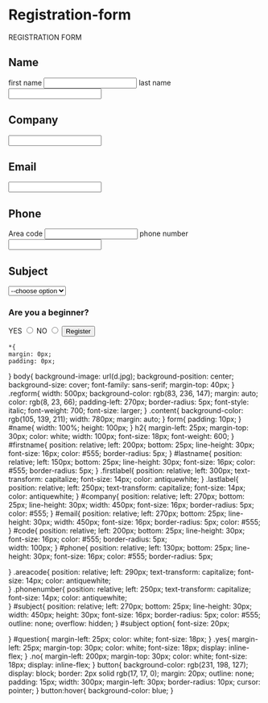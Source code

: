 # Registration-form
 <title>FORM</title>
    <link rel="stylesheet" href="styles.css">
</head>
<body>
<div class="regform">REGISTRATION FORM</div>
    <div class="content">
        <form action="">
            <div id="name">
                <h2>Name</h2>
                <label class="firstlabel">first name</label>
                <input type="text" id="firstname" name="firstname">
                <label class="lastlabel">last name</label>
                <input type="text" id="lastname" name="lastname">
            </div>
            <h2>Company</h2>
            <input type="text" id="company" name="company">
            <h2>Email</h2>
            <input type="email" id="email" name="email">
            <h2>Phone</h2>
            <label class="areacode">Area code</label>
            <input type="text" id="code" name="areacode">
            <label class="phonenumber">phone number</label>
            <input type="tel" id="phone" name="phonenumber">
            <h2>Subject</h2>
            <select name="subject" id="subject">
                <option disabled="disabled" selected="selected">--choose option</option>
                <option value="subject 1">mathematics</option>
                <option value="subject 2">english</option>
                <option value="subject 3">yoruba</option>
            </select>
            <h3 id="question">Are you a beginner?</h2>
            <label class="yes">YES</label>
            <input type="radio" id="YES" name="question" value="YES">
            <label class="no">NO</label>
            <input type="radio" id="NO" name="question" value="NO">
            <button type="submit">Register</button>
        </form>
  </div>
    </body>
    
    *{
    margin: 0px;
    padding: 0px;
}
body{
    background-image: url(d.jpg);
    background-position: center;
    background-size: cover;
    font-family: sans-serif;
    margin-top: 40px;
}
.regform{
    width: 500px;
    background-color: rgb(83, 236, 147);
    margin: auto;
    color: rgb(8, 23, 66);
    padding-left: 270px;
    border-radius: 5px;
    font-style: italic;
    font-weight: 700;
    font-size: larger;
}
.content{
    background-color: rgb(105, 139, 211);
    width: 780px;
    margin: auto;
}
form{
    padding: 10px;
}
#name{
    width: 100%;
    height: 100px;
}
h2{
    margin-left: 25px;
    margin-top: 30px;
    color: white;
    width: 100px;
font-size: 18px;
font-weight: 600;
}
#firstname{
    position: relative;
    left: 200px;
    bottom: 25px;
    line-height: 30px;
    font-size: 16px;
    color: #555;
    border-radius: 5px;
}
#lastname{
    position: relative;
    left: 150px;
    bottom: 25px;
    line-height: 30px;
    font-size: 16px;
    color: #555;
    border-radius: 5px;
}
.firstlabel{
    position: relative;
    left: 300px;
    text-transform: capitalize;
    font-size: 14px;
    color: antiquewhite;
}
.lastlabel{
    position: relative;
    left: 250px;
    text-transform: capitalize;
    font-size: 14px;
    color: antiquewhite;
}
 #company{
     position: relative;
     left: 270px;
     bottom: 25px;
     line-height: 30px;
     width: 450px;
     font-size: 16px;
     border-radius: 5px;
     color: #555;
 }
 #email{
     position: relative;
     left: 270px;
     bottom: 25px;
     line-height: 30px;
     width: 450px;
     font-size: 16px;
     border-radius: 5px;
     color: #555;
 }
 #code{
    position: relative;
    left: 200px;
    bottom: 25px;
    line-height: 30px;
    font-size: 16px;
    color: #555;
    border-radius: 5px;   
    width: 100px;
 }
 #phone{
    position: relative;
    left: 130px;
    bottom: 25px;
    line-height: 30px;
    font-size: 16px;
    color: #555;
    border-radius: 5px;
    
 }
 .areacode{
    position: relative;
    left: 290px;
    text-transform: capitalize;
    font-size: 14px;
    color: antiquewhite;   
 }
 .phonenumber{
    position: relative;
    left: 250px;
    text-transform: capitalize;
    font-size: 14px;
    color: antiquewhite;   
 }
 #subject{
    position: relative;
    left: 270px;
    bottom: 25px;
    line-height: 30px;
    width: 450px;
    height: 30px;
    font-size: 16px;
    border-radius: 5px;
    color: #555;
    outline: none;
    overflow: hidden;
 }
 #subject option{
    font-size: 20px;

 }
 #question{
     margin-left: 25px;
     color: white;
     font-size: 18px;
 }
 .yes{
     margin-left: 25px;
     margin-top: 30px;
     color: white;
     font-size: 18px;
     display: inline-flex;
 }
 .no{
     margin-left: 200px;
     margin-top: 30px;
     color: white;
     font-size: 18px;
     display: inline-flex;
 }
button{
    background-color: rgb(231, 198, 127);
    display: block;
    border: 2px solid rgb(17, 17, 0);
    margin: 20px;
    outline: none;
    padding: 15px;
    width: 300px;
    margin-left: 30px;
    border-radius: 10px;
    cursor: pointer;
}
button:hover{
    background-color: blue;
}

  
